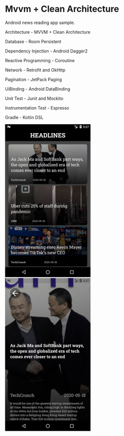 # Mvvm + Clean Architecture
Android news reading app sample.

Architecture - MVVM + Clean Architecture

Database - Room Persistent

Dependency Injection - Android Dagger2

Reactive Programming - Coroutine

Network - Retrofit and OkHttp

Pagination - JetPack Paging

UiBinding - Android DataBinding

Unit Test - Junit and Mockito

Instrumentation Test - Espresso

Gradle - Kotlin DSL

<img src="https://github.com/rockingbapidas/mvvm-clean-architecture/raw/master/screenshots/Screenshot_1592481436.png" height="500"> <img src="https://github.com/rockingbapidas/mvvm-clean-architecture/raw/master/screenshots/Screenshot_1592481441.png" height="500">
